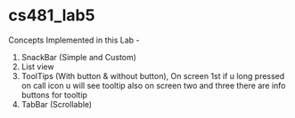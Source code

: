 # cs481_lab5

Concepts Implemented in this Lab - 
1) SnackBar (Simple and Custom)
2) List view
3) ToolTips (With button & without button), On screen 1st if u long pressed on call icon u will see tooltip also on screen two and three there are info buttons for tooltip
4) TabBar (Scrollable)